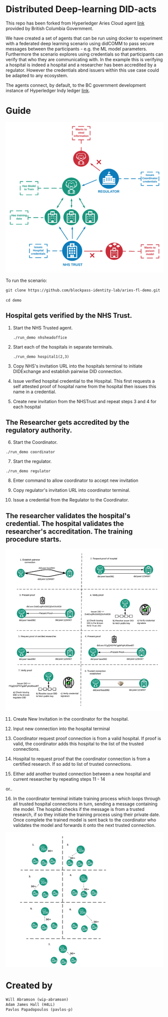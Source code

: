 # Distributed Deep-learning DID-acts

This repo has been forked from Hyperledger Aries Cloud agent [link](https://github.com/hyperledger/aries-cloudagent-python) provided by British Columbia Government.

We have created a set of agents that can be run using docker to experiment with a federated deep learning scenario using didCOMM to pass secure messages between the participants - e.g. the ML model parameters. Furthermore the scenario explores using credentials so that participants can verify that who they are communicating with. In the example this is verifying a hospital is indeed a hospital and a researcher has been accredited by a regulator. However the credentials abnd issuers within this use case could be adapted to any ecosystem.

The agents connect, by default, to the BC government development instance of Hyperledger Indy ledger [link](http://dev.bcovrin.vonx.io).



# Guide

![Full Aries Scenario](./figures/initialidea.png)

To run the scenario:

```
git clone https://github.com/blockpass-identity-lab/aries-fl-demo.git

cd demo
```

## Hospital gets verified by the NHS Trust.

1. Start the NHS Trusted agent.
    ```
    ./run_demo nhsheadoffice
    ```
2) Start each of the hospitals in separate terminals.
    ```
    ./run_demo hospital1(2,3)
    ```
3) Copy NHS's invitation URL into the hospitals terminal to initiate DIDExchange and establish pairwise DID connection.

4) Issue verified hospital credential to the Hospital. This first requests a self attested proof of hospital name from the hospital then issues this name in a credential.

5) Create new invitation from the NHSTrust and repeat steps 3 and 4 for each hospital

## The Researcher gets accredited by the regulatory authority.

6) Start the Coordinator.
```
./run_demo coordinator
```

7) Start the regulator.

```
./run_demo regulator
```

8) Enter command to allow coordinator to accept new invitation

9) Copy regulator's invitation URL into coordinator terminal.

10) Issue a credential from the Regulator to the Coordinator.


## The researcher validates the hospital's credential. The hospital validates the researcher's accreditation. The training procedure starts.

![Researcher and hospital verify respective credentials](./figures/trusted_connection.png)

11) Create New Invitation in the coordinator for the hospital.

12) Input new connection into the hospital terminal

13) Coordinator request proof connection is from a valid hospital. If proof is valid, the coordinator adds this hospital to the list of the trusted connections.

14) Hospital to request proof that the coordinator connection is from a certified research. If so add to list of trusted connections.

15) Either add another trusted connection between a new hospital and current researcher by repeating steps 11 - 14

or..

16) In the coordinator terminal initiate training process which loops through all trusted hospital connections in turn, sending a message containing the model. The hospital checks if the message is from a trusted research, if so they initiate the training process using their private date. Once complete the trained model is sent back to the coordinator who validates the model and forwards it onto the next trusted connection.


![Researcher coordinates federated learning](./figures/VanillaFL.png)



# Created by

    Will Abramson (wip-abramson)
    Adam James Hall (H4LL)
    Pavlos Papadopoulos (pavlos-p)
